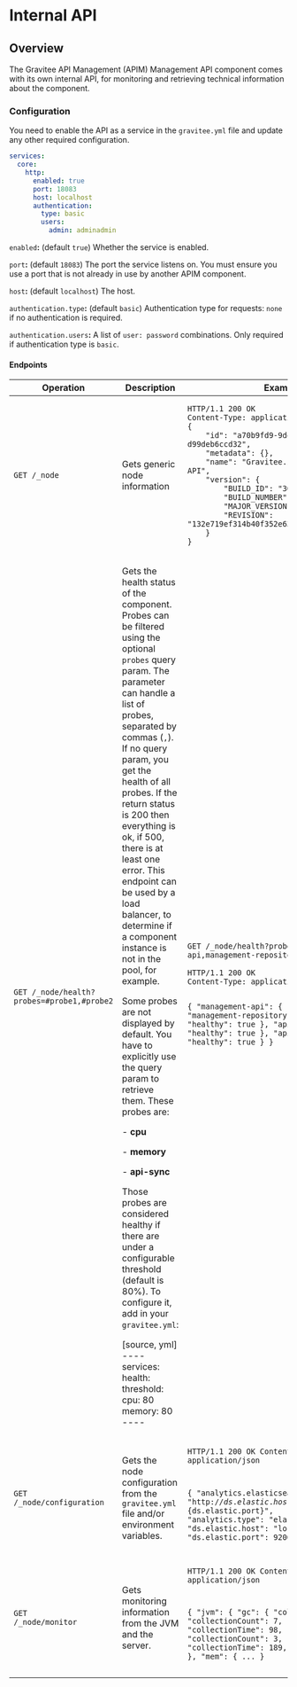 # Internal API

## Overview

The Gravitee API Management (APIM) Management API component comes with its own internal API, for monitoring and retrieving technical information about the component.

### Configuration

You need to enable the API as a service in the `gravitee.yml` file and update any other required configuration.

```yaml
services:
  core:
    http:
      enabled: true
      port: 18083
      host: localhost
      authentication:
        type: basic
        users:
          admin: adminadmin
```

`enabled`**:** (default `true`) Whether the service is enabled.

`port`**:** (default `18083`) The port the service listens on. You must ensure you use a port that is not already in use by another APIM component.

`host`**:** (default `localhost`) The host.

`authentication.type`**:** (default `basic`) Authentication type for requests: `none` if no authentication is required.

`authentication.users`**:** A list of `user: password` combinations. Only required if authentication type is `basic`.

#### Endpoints

<table><thead><tr><th width="172.33333333333331">Operation</th><th width="193">Description</th><th>Example</th></tr></thead><tbody><tr><td><code>GET /_node</code></td><td>Gets generic node information</td><td><pre><code>HTTP/1.1 200 OK
Content-Type: application/json
{
    "id": "a70b9fd9-9deb-4ccd-8b9f-d99deb6ccd32",
    "metadata": {},
    "name": "Gravitee.io - Management API",
    "version": {
        "BUILD_ID": "309",
        "BUILD_NUMBER": "309",
        "MAJOR_VERSION": "1.20.14",
        "REVISION": "132e719ef314b40f352e6399034d68a9a95e95ef"
    }
}
</code></pre></td></tr><tr><td><code>GET /_node/health?probes=#probe1,#probe2</code></td><td><p>Gets the health status of the component. Probes can be filtered using the optional <code>probes</code> query param. The parameter can handle a list of probes, separated by commas (<code>,</code>). If no query param, you get the health of all probes. If the return status is 200 then everything is ok, if 500, there is at least one error. This endpoint can be used by a load balancer, to determine if a component instance is not in the pool, for example.</p><p>Some probes are not displayed by default. You have to explicitly use the query param to retrieve them. These probes are:</p><p>- <strong>cpu</strong></p><p>- <strong>memory</strong></p><p>- <strong>api-sync</strong></p><p>Those probes are considered healthy if there are under a configurable threshold (default is 80%). To configure it, add in your <code>gravitee.yml</code>:</p><p>[source, yml] ---- services: health: threshold: cpu: 80 memory: 80 ----</p></td><td><p><code>GET /_node/health?probes=management-api,management-repository</code></p><pre><code>HTTP/1.1 200 OK
Content-Type: application/json

{
    "management-api": {
        "healthy": true
    },
    "management-repository": {
        "healthy": true
    },
    "api-sync": {
        "healthy": true
    },
    "api-sync": {
        "healthy": true
    }
}
</code></pre></td></tr><tr><td><code>GET /_node/configuration</code></td><td>Gets the node configuration from the <code>gravitee.yml</code> file and/or environment variables.</td><td><pre><code>HTTP/1.1 200 OK
Content-Type: application/json

{
    "analytics.elasticsearch.endpoints[0]": "http://${ds.elastic.host}:${ds.elastic.port}",
    "analytics.type": "elasticsearch",
    "ds.elastic.host": "localhost",
    "ds.elastic.port": 9200,
    ...
}
</code></pre></td></tr><tr><td><code>GET /_node/monitor</code></td><td>Gets monitoring information from the JVM and the server.</td><td><pre><code>HTTP/1.1 200 OK
Content-Type: application/json

{
    "jvm": {
        "gc": {
            "collectors": [
                {
                    "collectionCount": 7,
                    "collectionTime": 98,
                    "name": "young"
                },
                {
                    "collectionCount": 3,
                    "collectionTime": 189,
                    "name": "old"
                }
            ]
        },
        "mem": {
    ...
}
</code></pre></td></tr></tbody></table>
